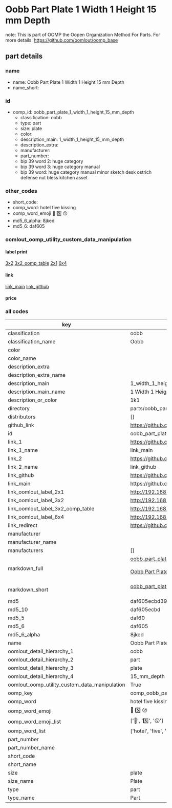 # Oobb Part Plate 1 Width 1 Height 15 mm Depth  

note: This is part of OOMP the Oopen Organization Method For Parts. For more details: https://github.com/oomlout/oomp_base

##  part details
  







### name
* name: Oobb Part Plate 1 Width 1 Height 15 mm Depth
* name_short: 
### id
* oomp_id: oobb_part_plate_1_width_1_height_15_mm_depth
  * classification: oobb
  * type: part
  * size: plate
  * color: 
  * description_main: 1_width_1_height_15_mm_depth
  * description_extra: 
  * manufacturer: 
  * part_number: 
  * bip 39 word 2: huge category
  * bip 39 word 3: huge category manual
  * bip 39 word: huge category manual minor sketch desk ostrich defense nut bless kitchen asset

### other_codes
* short_code: 
* oomp_word: hotel five kissing
* oomp_word_emoji :hotel: :five: :kissing:
* md5_6_alpha: 8jked
* md5_6: daf605






### oomlout_oomp_utility_custom_data_manipulation
#### label print
[3x2](http://192.168.1.245:1112/?label=oomp%208jked)
[3x2_oomp_table](http://192.168.1.108:1112/?label=oomp%208jked)
[2x1](http://192.168.1.242:1112/?label=oomp%208jked)
[6x4](http://192.168.1.55:1112/?label=oomp%208jked)    

#### link

[link_main](https://github.com/oomlout/oomlout_oomp_version_1_messy/tree/main/parts/oobb_part_plate_1_width_1_height_15_mm_depth) [link_github](https://github.com/oomlout/oomlout_oomp_version_1_messy/tree/main/parts/oobb_part_plate_1_width_1_height_15_mm_depth)                             

#### price







### all codes 
| key | value |  
| --- | --- |  
| classification | oobb |  
| classification_name | Oobb |  
| color |  |  
| color_name |  |  
| description_extra |  |  
| description_extra_name |  |  
| description_main | 1_width_1_height_15_mm_depth |  
| description_main_name | 1 Width 1 Height 15 mm Depth |  
| description_or_color | 1k1 |  
| directory | parts/oobb_part_plate_1_width_1_height_15_mm_depth |  
| distributors | [] |  
| github_link | https://github.com/oomlout/oomlout_oomp_part_src/tree/main/parts/oobb_part_plate_1_width_1_height_15_mm_depth |  
| id | oobb_part_plate_1_width_1_height_15_mm_depth |  
| link_1 | https://github.com/oomlout/oomlout_oomp_version_1_messy/tree/main/parts/oobb_part_plate_1_width_1_height_15_mm_depth |  
| link_1_name | link_main |  
| link_2 | https://github.com/oomlout/oomlout_oomp_version_1_messy/tree/main/parts/oobb_part_plate_1_width_1_height_15_mm_depth |  
| link_2_name | link_github |  
| link_github | https://github.com/oomlout/oomlout_oomp_version_1_messy/tree/main/parts/oobb_part_plate_1_width_1_height_15_mm_depth |  
| link_main | https://github.com/oomlout/oomlout_oomp_version_1_messy/tree/main/parts/oobb_part_plate_1_width_1_height_15_mm_depth |  
| link_oomlout_label_2x1 | http://192.168.1.242:1112/?label=oomp%208jked |  
| link_oomlout_label_3x2 | http://192.168.1.245:1112/?label=oomp%208jked |  
| link_oomlout_label_3x2_oomp_table | http://192.168.1.108:1112/?label=oomp%208jked |  
| link_oomlout_label_6x4 | http://192.168.1.55:1112/?label=oomp%208jked |  
| link_redirect | https://github.com/oomlout/oomlout_oomp_version_1_messy/tree/main/parts/oobb_part_plate_1_width_1_height_15_mm_depth |  
| manufacturer |  |  
| manufacturer_name |  |  
| manufacturers | [] |  
| markdown_full | [oobb_part_plate_1_width_1_height_15_mm_depth](none)<br>[](none)<br>[Oobb Part Plate 1 Width 1 Height 15 Mm Depth](none)<br><br> |  
| markdown_short | [oobb_part_plate_1_width_1_height_15_mm_depth](none)<br><br> |  
| md5 | daf605ecbd39739cefe518d30ec90b75 |  
| md5_10 | daf605ecbd |  
| md5_5 | daf60 |  
| md5_6 | daf605 |  
| md5_6_alpha | 8jked |  
| name | Oobb Part Plate 1 Width 1 Height 15 mm Depth |  
| oomlout_detail_hierarchy_1 | oobb |  
| oomlout_detail_hierarchy_2 | part |  
| oomlout_detail_hierarchy_3 | plate |  
| oomlout_detail_hierarchy_4 | 15_mm_depth |  
| oomlout_oomp_utility_custom_data_manipulation | True |  
| oomp_key | oomp_oobb_part_plate_1_width_1_height_15_mm_depth |  
| oomp_word | hotel five kissing |  
| oomp_word_emoji | :hotel: :five: :kissing: |  
| oomp_word_emoji_list | [':hotel:', ':five:', ':kissing:'] |  
| oomp_word_list | ['hotel', 'five', 'kissing'] |  
| part_number |  |  
| part_number_name |  |  
| short_code |  |  
| short_name |  |  
| size | plate |  
| size_name | Plate |  
| type | part |  
| type_name | Part |  
